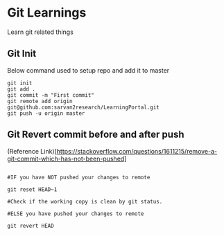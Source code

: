 # Git Learnings
Learn git related things
## Git Init
Below command used to setup repo and add it to master
```
git init
git add .
git commit -m "First commit"
git remote add origin git@github.com:sarvan2research/LearningPortal.git
git push -u origin master
```

## Git Revert commit before and after push
(Reference Link)[https://stackoverflow.com/questions/1611215/remove-a-git-commit-which-has-not-been-pushed]
```

#IF you have NOT pushed your changes to remote

git reset HEAD~1

#Check if the working copy is clean by git status.

#ELSE you have pushed your changes to remote

git revert HEAD

```